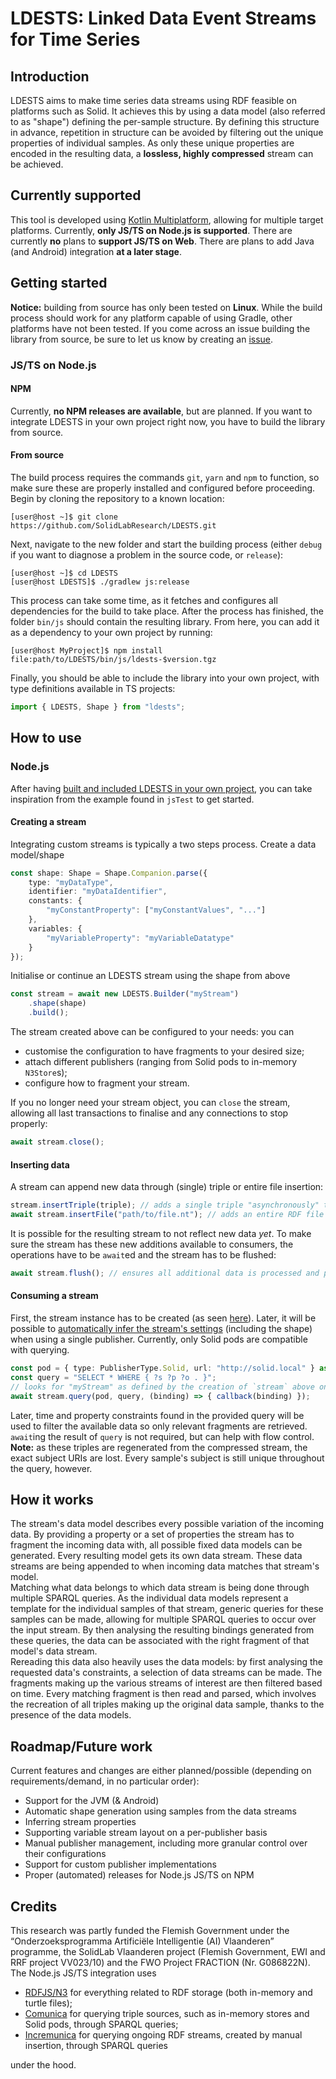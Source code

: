 # LDESTS: Linked Data Event Streams for Time Series
## Introduction
LDESTS aims to make time series data streams using RDF feasible on platforms such as Solid. It achieves this by using a data model (also referred to as "shape") defining the per-sample structure. By defining this structure in advance, repetition in structure can be avoided by filtering out the unique properties of individual samples. As only these unique properties are encoded in the resulting data, a **lossless, highly compressed** stream can be achieved.
## Currently supported
This tool is developed using [Kotlin Multiplatform](https://kotlinlang.org/docs/multiplatform.html), allowing for multiple target platforms. Currently, **only JS/TS on Node.js is supported**. There are currently **no** plans to **support JS/TS on Web**. There are plans to add Java (and Android) integration **at a later stage**.
## Getting started
**Notice:** building from source has only been tested on **Linux**. While the build process should work for any platform capable of using Gradle, other platforms have not been tested. If you come across an issue building the library from source, be sure to let us know by creating an [issue](https://github.com/SolidLabResearch/LDESTS/issues/new).
### JS/TS on Node.js
#### NPM
Currently, **no NPM releases are available**, but are planned. If you want to integrate LDESTS in your own project right now, you have to build the library from source.
#### From source
The build process requires the commands `git`, `yarn` and `npm` to function, so make sure these are properly installed and configured before proceeding.\
Begin by cloning the repository to a known location:

```
[user@host ~]$ git clone https://github.com/SolidLabResearch/LDESTS.git
```
Next, navigate to the new folder and start the building process (either `debug` if you want to diagnose a problem in the source code, or `release`):
```
[user@host ~]$ cd LDESTS
[user@host LDESTS]$ ./gradlew js:release
```
This process can take some time, as it fetches and configures all dependencies for the build to take place. After the process has finished, the folder `bin/js` should contain the resulting library. From here, you can add it as a dependency to your own project by running:
```
[user@host MyProject]$ npm install file:path/to/LDESTS/bin/js/ldests-$version.tgz
```
Finally, you should be able to include the library into your own project, with type definitions available in TS projects:
```ts
import { LDESTS, Shape } from "ldests";
```
## How to use
### Node.js
After having [built and included LDESTS in your own project](#jsts-on-nodejs), you can take inspiration from the example found in `jsTest` to get started.
#### Creating a stream
Integrating custom streams is typically a two steps process.
Create a data model/shape
```ts
const shape: Shape = Shape.Companion.parse({
    type: "myDataType",
    identifier: "myDataIdentifier",
    constants: {
        "myConstantProperty": ["myConstantValues", "..."]
    },
    variables: {
        "myVariableProperty": "myVariableDatatype"
    }
});
```
Initialise or continue an LDESTS stream using the shape from above
```ts
const stream = await new LDESTS.Builder("myStream")
    .shape(shape)
    .build();
```
The stream created above can be configured to your needs: you can
- customise the configuration to have fragments to your desired size;
- attach different publishers (ranging from Solid pods to in-memory `N3Store`s);
- configure how to fragment your stream.

If you no longer need your stream object, you can `close` the stream, allowing all last transactions to finalise and any connections to stop properly:
```ts
await stream.close();
```
#### Inserting data
A stream can append new data through (single) triple or entire file insertion:
```ts
stream.insertTriple(triple); // adds a single triple "asynchronously" to the input stream
await stream.insertFile("path/to/file.nt"); // adds an entire RDF file to the stream and `await`s until finished
```
It is possible for the resulting stream to not reflect new data *yet*. To make sure the stream has these new additions available to consumers, the operations have to be `await`ed and the stream has to be flushed:
```ts
await stream.flush(); // ensures all additional data is processed and published before it returns
```
#### Consuming a stream
First, the stream instance has to be created (as seen [here](#creating-a-stream)). Later, it will be possible to [automatically infer the stream's settings](#roadmapfuture-work) (including the shape) when using a single publisher. Currently, only Solid pods are compatible with querying.
```ts
const pod = { type: PublisherType.Solid, url: "http://solid.local" } as SolidPublisherConfig;
const query = "SELECT * WHERE { ?s ?p ?o . }";
// looks for "myStream" as defined by the creation of `stream` above on the pod "solid.local"
await stream.query(pod, query, (binding) => { callback(binding) });
```
Later, time and property constraints found in the provided query will be used to filter the available data so only relevant fragments are retrieved. `await`ing the result of `query` is not required, but can help with flow control.\
**Note:** as these triples are regenerated from the compressed stream, the exact subject URIs are lost. Every sample's subject is still unique throughout the query, however.
## How it works
The stream's data model describes every possible variation of the incoming data. By providing a property or a set of properties the stream has to fragment the incoming data with, all possible fixed data models can be generated. Every resulting model gets its own data stream. These data streams are being appended to when incoming data matches that stream's model.\
Matching what data belongs to which data stream is being done through multiple SPARQL queries. As the individual data models represent a template for the individual samples of that stream, generic queries for these samples can be made, allowing for multiple SPARQL queries to occur over the input stream. By then analysing the resulting bindings generated from these queries, the data can be associated with the right fragment of that model's data stream.\
Rereading this data also heavily uses the data models: by first analysing the requested data's constraints, a selection of data streams can be made. The fragments making up the various streams of interest are then filtered based on time. Every matching fragment is then read and parsed, which involves the recreation of all triples making up the original data sample, thanks to the presence of the data models.
## Roadmap/Future work
Current features and changes are either planned/possible (depending on requirements/demand, in no particular order):
- Support for the JVM (& Android)
- Automatic shape generation using samples from the data streams
- Inferring stream properties
- Supporting variable stream layout on a per-publisher basis
- Manual publisher management, including more granular control over their configurations
- Support for custom publisher implementations
- Proper (automated) releases for Node.js JS/TS on NPM
## Credits
This research was partly funded the Flemish Government under the “Onderzoeksprogramma
Artificiële Intelligentie (AI) Vlaanderen” programme, the SolidLab Vlaanderen project (Flemish
Government, EWI and RRF project VV023/10) and the FWO Project FRACTION (Nr. G086822N).\
The Node.js JS/TS integration uses
- [RDFJS/N3](https://github.com/rdfjs/N3.js/) for everything related to RDF storage (both in-memory and turtle files);
- [Comunica](https://github.com/comunica/comunica/) for querying triple sources, such as in-memory stores and Solid pods, through SPARQL queries;
- [Incremunica](https://github.com/maartyman/incremunica/) for querying ongoing RDF streams, created by manual insertion, through SPARQL queries

under the hood.
